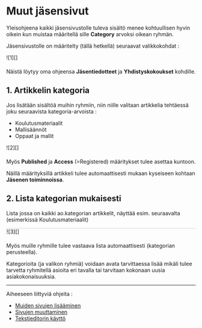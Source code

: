 # Muut jäsensivut

Yleisohjeena kaikki jäsensivustolle tuleva sisältö menee kohtuullisen hyvin oikein
kun muistaa määritellä sille __Category__ arvoksi oikean ryhmän.

Jäsensivustolle on määritelty (tällä hetkellä) seuraavat valikkokohdat :

<figure class="fig-n" style="margin:0 0 20px 0">
![1][]
<figcaption></figcaption>
</figure>

Näistä löytyy oma ohjeensa __Jäsentiedotteet__ ja __Yhdistyskokoukset__ kohdille.


## 1. Artikkelin kategoria

Jos lisätään sisältöä muihin ryhmiin, niin niille valitaan artikkelia tehtäessä joku seuraavista kategoria-arvoista :

* Koulutusmateriaalit
* Mallisäännöt
* Oppaat ja mallit

<figure class="fig-n" style="margin:0 0 20px 0">
![2][]
<figcaption></figcaption>
</figure>

Myös __Published__  ja __Access__ (=Registered) määritykset tulee asettaa kuntoon.

Näillä määrityksillä artikkeli tulee automaattisesti mukaan kyseiseen kohtaan __Jäsenen toiminnoissa__.


## 2. Lista kategorian mukaisesti

Lista jossa on kaikki ao.kategorian artikkelit, näyttää esim. seuraavalta (esimerkissä Koulutusmateriaalit)


<figure class="fig-n border" style="margin:0 0 20px 0; border-top:1px solid #CCC; border-left:1px solid #CCC;">
![3][]
<figcaption></figcaption>
</figure>

Myös muille ryhmille tulee vastaava lista automaattisesti (kategorian perusteella).

Kategorioita (ja valikon ryhmiä) voidaan avata tarvittaessa lisää mikäli tulee tarvetta ryhmitellä asioita 
eri tavalla tai tarvitaan kokonaan uusia asiakokonaisuuksia.

----

Aiheeseen liittyviä ohjeita :

- [Muiden sivujen lisääminen][12]
- [Sivujen muuttaminen][13]
- [Tekstieditorin käyttö][14]

 

[1]: kuvat/kuva180.png "Ruutumalli"
[2]: kuvat/kuva181.png "Ruutumalli"
[3]: kuvat/kuva182.png "Ruutumalli"
[12]: pages/sivujen-lisaaminen.md
[13]: pages/sivujen-muuttaminen.md
[14]: pages/tekstieditorin-kaytto.md


